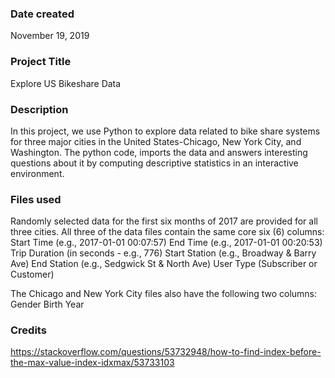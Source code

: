 ### Date created
November 19, 2019

### Project Title
Explore US Bikeshare Data

### Description
In this project, we use Python to explore data related to bike share systems for three major
cities in the United States-Chicago, New York City, and Washington. The python code, imports the data and answers interesting questions about it by computing descriptive statistics in an interactive environment.

### Files used
Randomly selected data for the first six months of 2017 are provided for all three cities. All three of the data files contain the same core six (6) columns:
Start Time (e.g., 2017-01-01 00:07:57)
End Time (e.g., 2017-01-01 00:20:53)
Trip Duration (in seconds - e.g., 776)
Start Station (e.g., Broadway & Barry Ave)
End Station (e.g., Sedgwick St & North Ave)
User Type (Subscriber or Customer)

The Chicago and New York City files also have the following two columns:
Gender
Birth Year

### Credits
https://stackoverflow.com/questions/53732948/how-to-find-index-before-the-max-value-index-idxmax/53733103
